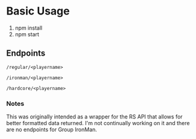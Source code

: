 # Basic Usage

1. npm install
2. npm start

## Endpoints

`/regular/<playername>`

`/ironman/<playername>`

`/hardcore/<playername>`

### Notes

This was originally intended as a wrapper for the RS API that allows for better formatted data returned. I'm not continually working on it and there are no endpoints for Group IronMan.
